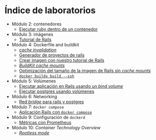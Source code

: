 # Índice de laboratorios

* Módulo 2: contenedores
  * [Ejecutar ruby dentro de un contenedor](containers/run_ruby_inside_a_container/README_es.md)
* Módulo 3: imágenes
  * [Tutorial de Rails](images/rails-tutorial-image/README_es.md)
* Módulo 4: Dockerfile and buildkit
  * [_cache invalidation_](0040-dockerfile-and-buildkit/cache-invalidation/README_es.md)
  * [Generador de proyectos de rails](0040-dockerfile-and-builkit/dockerfile-to-create-rails-projects/README_es.md)
  * [Crear imagen con nuestro tutorial de Rails](0040-dockerfile-and-builkit/dockerfile-for-our-rails-application/README_es.md)
  * [_BuildKit cache mounts_](0040-dockerfile-and-builkit/buildkit-cache-mounts/README_es.md)
  * [Optimización del tamaño de la imagen de Rails sin _cache mounts_](0040-dockerfile-and-builkit/optimizacion-tamano-imagen-rails-sin-cache-mounts/README_es.md)
  * [`docker buildx build --ssh`](0040-dockerfile-and-builkit/docker-build-ssh-option/README_es.md)
* Módulo 5: Volúmenes
  * [Ejecutar aplicación en Rails usando un _bind volume_](0050-volumes/rails-app-with-bind-volume/README_es.md)
  * [Ejecutar postgres usando volúmenes](0050-volumes/postgres-database/README_es.md)
* Módulo 6: Networking
  * [Red _bridge_ para rails y postgres](0060-networking/red-bridge-para-rails-y-postgres/README_es.md)
* Módulo 7: `docker compose`
  * [Aplicación Rails con `docker compose`](0070-docker-compose/aplicacion-rails-con-compose/README_es.md)  
* Módulo 9: Configuración de `dockerd`
  * [Métricas con Prometheus](0090-configuracion-dockerd/metricas-con-prometheus/README_es.md)  
* Módulo 10: _Container Technology Overview_
  * [_Rootless mode_](0100-seguridad-docker/rootless-mode/README_es.md)